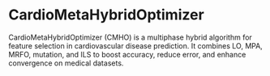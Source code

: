 # CardioMetaHybridOptimizer
CardioMetaHybridOptimizer (CMHO) is a multiphase hybrid algorithm for feature selection in cardiovascular disease prediction. It combines LO, MPA, MRFO, mutation, and ILS to boost accuracy, reduce error, and enhance convergence on medical datasets.
